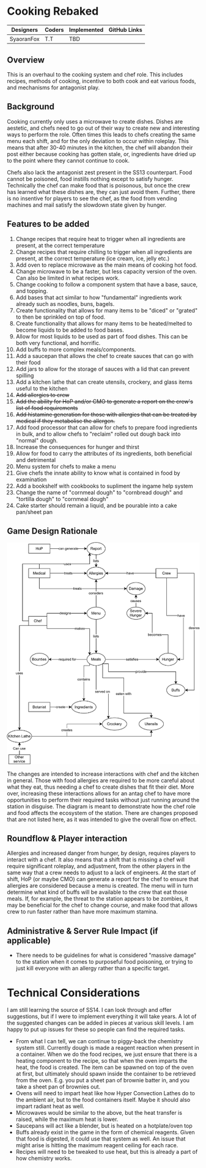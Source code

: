 # Cooking Rebaked


| Designers | Coders | Implemented | GitHub Links |
|---|---|---|---| 
| SyaoranFox | T.T | TBD |

## Overview

This is an overhaul to the cooking system and chef role. This includes recipes, methods of cooking, incentive to both cook and eat various foods, and mechanisms for antagonist play.

## Background

Cooking currently only uses a microwave to create dishes. Dishes are aestetic, and chefs need to go out of their way to create new and interesting ways to perform the role. Often times this leads to chefs creating the same menu each shift, and for the only deviation to occur within roleplay. This means that after 30-40 minutes in the kitchen, the chef will abandon their post either because cooking has gotten stale, or, ingredients have dried up to the point where they cannot continue to cook.

Chefs also lack the antagonist zest present in the SS13 counterpart. Food cannot be poisoned, food instills nothing except to satisfy hunger. Technically the chef can make food that is poisonous, but once the crew has learned what these dishes are, they can just avoid them. Further, there is no insentive for players to see the chef, as the food from vending machines and mail satisfy the slowdown state given by hunger.

## Features to be added

1. Change recipes that require heat to trigger when all ingredients are present, at the correct temperature
1. Change recipes that require chilling to trigger when all ingredients are present, at the correct temperature (ice cream, ice, jelly etc.)
1. Add oven to replace microwave as the main means of cooking hot food.
1. Change microwave to be a faster, but less capacity version of the oven. Can also be limited in what recipes work.
1. Change cooking to follow a component system that have a base, sauce, and topping.
1. Add bases that act similar to how "fundamental" ingredients work already such as noodles, buns, bagels.
1. Create functionality that allows for many items to be "diced" or "grated" to then be sprinkled on top of food.
1. Create functionality that allows for many items to be heated/melted to become liquids to be added to food bases.
1. Allow for most liquids to be used as part of food dishes. This can be both very functional, and horrific. 
1. Add buffs to more complex meals/components.
1. Add a saucepan that allows the chef to create sauces that can go with their food
1. Add jars to allow for the storage of sauces with a lid that can prevent spilling
1. Add a kitchen lathe that can create utensils, crockery, and glass items useful to the kitchen
1. ~~Add allergies to crew~~
1. ~~Add the ability for HoP and/or CMO to generate a report on the crew's list of food requirements~~
1. ~~Add histamine generation for those with allergies that can be treated by medical if they metabolise the allergen.~~
1. Add food processor that can allow for chefs to prepare food ingredients in bulk, and to allow chefs to "reclaim" rolled out dough back into "normal" dough.
1. Increase the consequences for hunger and thirst
1. Allow for food to carry the attributes of its ingredients, both beneficial and detrimental
2. Menu system for chefs to make a menu
1. Give chefs the innate ability to know what is contained in food by examination
1. Add a bookshelf with cookbooks to supliment the ingame help system
1. Change the name of "cornmeal dough" to "cornbread dough" and "tortilla dough" to "cornmeal dough"
1. Cake starter should remain a liquid, and be pourable into a cake pan/sheet pan

## Game Design Rationale

![Cooking Ecosystem](Cooking_Rebaked.svg)

The changes are intended to increase interactions with chef and the kitchen in general. Those with food allergies are required to be more careful about what they eat, thus needing a chef to create dishes that fit their diet. More over, increasing these interactions allows for an antag chef to have more opportunities to perform their required tasks without just running around the station in disguise. The diagram is meant to demonstrate how the chef role and food affects the ecosystem of the station. There are changes proposed that are not listed here, as it was intended to give the overall flow on effect.

## Roundflow & Player interaction

Allergies and increased danger from hunger, by design, requires players to interact with a chef. It also means that a shift that is missing a chef will require significant roleplay, and adjustment, from the other players in the same way that a crew needs to adjust to a lack of engineers. At the start of shift, HoP (or maybe CMO) can generate a report for the chef to ensure that allergies are considered because a menu is created. The menu will in turn determine what kind of buffs will be available to the crew that eat those meals. If, for example, the threat to the station appears to be zombies, it may be beneficial for the chef to change course, and make food that allows crew to run faster rather than have more maximum stamina.

## Administrative & Server Rule Impact (if applicable)

- There needs to be guidelines for what is considered "massive damage" to the station when it comes to purposeful food poisoning, or trying to just kill everyone with an allergy rather than a specific target.

# Technical Considerations

I am still learning the source of SS14. I can look through and offer suggestions, but if I were to implement everything it will take years. A lot of the suggested changes can be added in pieces at various skill levels. I am happy to put up issues for these so people can find the required tasks.

- From what I can tell, we can continue to piggy-back the chemistry system still. Currently dough is made a reagent reaction when present in a container. When we do the food recipes, we just ensure that there is a heating component to the recipe, so that when the oven imparts the heat, the food is created. The item can be spawned on top of the oven at first, but ultimately should spawn inside the container to be retrieved from the oven. E.g. you put a sheet pan of brownie batter in, and you take a sheet pan of brownies out.
- Ovens will need to impart heat like how Hyper Convection Lathes do to the ambient air, but to the food containers itself. Maybe it should also impart radiant heat as well.
- Microwaves would be similar to the above, but the heat transfer is raised, while the maximum heat is lower.
- Saucepans will act like a blender, but is heated on a hotplate/oven top
- Buffs already exist in the game in the form of chemical reagents. Given that food is digested, it could use that system as well. An issue that might arise is hitting the maximum reagent ceiling for each race.
- Recipes will need to be tweaked to use heat, but this is already a part of how chemistry works.
